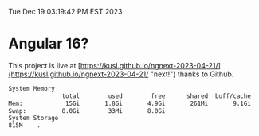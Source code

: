 Tue Dec 19 03:19:42 PM EST 2023

# Angular 16?


This project is live at [https://kusl.github.io/ngnext-2023-04-21/](https://kusl.github.io/ngnext-2023-04-21/ "next!") thanks to Github.

```bash
System Memory
               total        used        free      shared  buff/cache   available
Mem:            15Gi       1.8Gi       4.9Gi       261Mi       9.1Gi        13Gi
Swap:          8.0Gi        33Mi       8.0Gi
System Storage
815M	.
